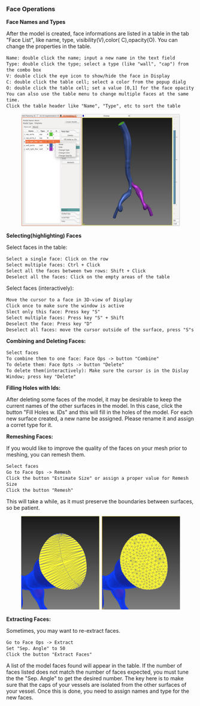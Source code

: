 ### Face Operations ###

**Face Names and Types**

After the model is created, face informations are listed in a table in the tab "Face List", like name, type, visibility(V),color( C),opacity(O). You can change the properties in the table. 

	Name: double click the name; input a new name in the text field
	Type: double click the type; select a type (like "wall", "cap") from the combo box
	V: double click the eye icon to show/hide the face in Display
	C: double click the table cell; select a color from the popup dialg
	O: double click the table cell; set a value [0,1] for the face opacity
	You can also use the table menu to change multiple faces at the same time.
	Click the table header like "Name", "Type", etc to sort the table

<figure>
  <img class="svImg svImgLg"  src="documentation/modeling/imgs/polydata/facetable.png"> 
  <figcaption class="svCaption" ></figcaption>
</figure>

**Selecting(highlighting) Faces**

Select faces in the table:

	Select a single face: Click on the row
	Select multiple faces: Ctrl + Click
	Select all the faces between two rows: Shift + Click
	Deselect all the faces: Click on the empty areas of the table

Select faces (interactively):

	Move the cursor to a face in 3D-view of Display
	Click once to make sure the window is active
	Slect only this face: Press key "S"
	Select multiple faces: Press key "S" + Shift
	Deselect the face: Press key "D"
	Deselect all faces: move the cursor outside of the surface, press "S"s

**Combining and Deleting Faces:**

	Select faces
	To combine them to one face: Face Ops -> button "Combine"
	To delete them: Face Opts -> button "Delete"
	To delete them(interactively): Make sure the cursor is in the Dislay Window; press key "Delete"

**Filling Holes with Ids:**

After deleting some faces of the model, it may be desirable to keep the current names of the other surfaces in the model. In this case, click the button "Fill Holes w. IDs" and this will fill in the holes of the model. For each new surface created, a new name be assigned. Please rename it and assign a corret type for it.

**Remeshing Faces:**

If you would like to improve the quality of the faces on your mesh prior to meshing, you can remesh them.
	
	Select faces
	Go to Face Ops -> Remesh
	Click the button "Estimate Size" or assign a proper value for Remesh Size
	Click the button "Remesh"

This will take a while, as it must preserve the boundaries between surfaces, so be patient. 

<figure>
  <img class="svImg svImgMd"  src="documentation/modeling/imgs/polydata/faceremesh.png"> 
  <figcaption class="svCaption" ></figcaption>
</figure>

**Extracting Faces:**

Sometimes, you may want to re-extract faces.
	
	Go to Face Ops -> Extract
	Set "Sep. Angle" to 50
	Click the button "Extract Faces"

A list of the model faces found will appear in the table. If the number of faces listed does not match the number of faces expected, you must tune the the "Sep. Angle" to get the desired number. The key here is to make sure that the caps of your vessels are isolated from the other surfaces of your vessel. Once this is done, you need to assign names and type for the new faces. 






